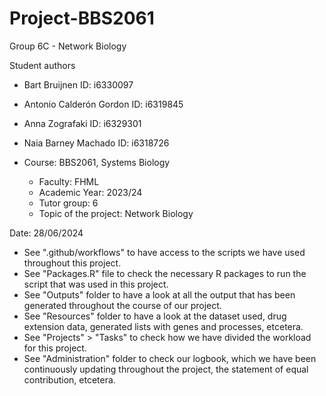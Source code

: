 # Project-BBS2061
Group 6C - Network Biology


Student authors
- Bart Bruijnen	ID: i6330097
- Antonio Calderón Gordon	ID: i6319845
- Anna Zografaki ID: i6329301
- Naia Barney Machado	ID: i6318726




- Course: BBS2061, Systems Biology
    - Faculty: FHML							
    - Academic Year: 2023/24
    - Tutor group: 6
    - Topic of the project: Network Biology

Date: 28/06/2024

- See ".github/workflows" to have access to the scripts we have used throughout this project.
- See "Packages.R" file to check the necessary R packages to run the script that was used in this project.
- See "Outputs" folder to have a look at all the output that has been generated throughout the course of our project.
- See "Resources" folder to have a look at the dataset used, drug extension data, generated lists with genes and processes, etcetera.
- See "Projects" > "Tasks" to check how we have divided the workload for this project.
- See "Administration" folder to check our logbook, which we have been continuously updating throughout the project, the statement of equal contribution, etcetera.
